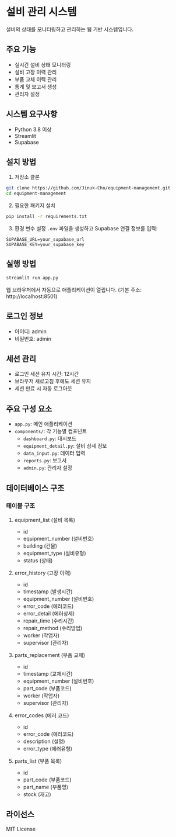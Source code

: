 # 설비 관리 시스템

설비의 상태를 모니터링하고 관리하는 웹 기반 시스템입니다.

## 주요 기능

- 실시간 설비 상태 모니터링
- 설비 고장 이력 관리
- 부품 교체 이력 관리
- 통계 및 보고서 생성
- 관리자 설정

## 시스템 요구사항

- Python 3.8 이상
- Streamlit
- Supabase

## 설치 방법

1. 저장소 클론
```bash
git clone https://github.com/Jinuk-Cho/equipment-management.git
cd equipment-management
```

2. 필요한 패키지 설치
```bash
pip install -r requirements.txt
```

3. 환경 변수 설정
`.env` 파일을 생성하고 Supabase 연결 정보를 입력:
```
SUPABASE_URL=your_supabase_url
SUPABASE_KEY=your_supabase_key
```

## 실행 방법

```bash
streamlit run app.py
```

웹 브라우저에서 자동으로 애플리케이션이 열립니다. (기본 주소: http://localhost:8501)

## 로그인 정보

- 아이디: admin
- 비밀번호: admin

## 세션 관리

- 로그인 세션 유지 시간: 12시간
- 브라우저 새로고침 후에도 세션 유지
- 세션 만료 시 자동 로그아웃

## 주요 구성 요소

- `app.py`: 메인 애플리케이션
- `components/`: 각 기능별 컴포넌트
  - `dashboard.py`: 대시보드
  - `equipment_detail.py`: 설비 상세 정보
  - `data_input.py`: 데이터 입력
  - `reports.py`: 보고서
  - `admin.py`: 관리자 설정

## 데이터베이스 구조

### 테이블 구조

1. equipment_list (설비 목록)
   - id
   - equipment_number (설비번호)
   - building (건물)
   - equipment_type (설비유형)
   - status (상태)

2. error_history (고장 이력)
   - id
   - timestamp (발생시간)
   - equipment_number (설비번호)
   - error_code (에러코드)
   - error_detail (에러상세)
   - repair_time (수리시간)
   - repair_method (수리방법)
   - worker (작업자)
   - supervisor (관리자)

3. parts_replacement (부품 교체)
   - id
   - timestamp (교체시간)
   - equipment_number (설비번호)
   - part_code (부품코드)
   - worker (작업자)
   - supervisor (관리자)

4. error_codes (에러 코드)
   - id
   - error_code (에러코드)
   - description (설명)
   - error_type (에러유형)

5. parts_list (부품 목록)
   - id
   - part_code (부품코드)
   - part_name (부품명)
   - stock (재고)

## 라이선스

MIT License 